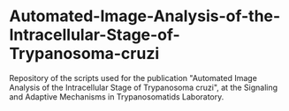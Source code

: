 # Automated-Image-Analysis-of-the-Intracellular-Stage-of-Trypanosoma-cruzi
Repository of the scripts used for the publication "Automated Image Analysis of the Intracellular Stage of Trypanosoma cruzi", at the Signaling and Adaptive Mechanisms in Trypanosomatids Laboratory.
